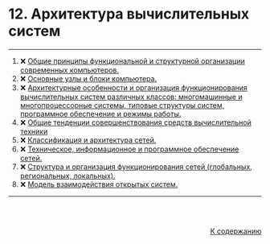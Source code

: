 #

<div id="md-top">
  <h1> 12. Архитектура вычислительных систем </h1>
</div>

<hr/>
<ol>
  <li>❌ <a href="#1"> Общие принципы функциональной и структурной организации современных компьютеров. </a></li>
  <li>❌ <a href="#2"> Основные узлы и блоки компьютера. </a></li>
  <li>❌ <a href="#3"> Архитектурные особенности и организация функционирования вычислительных систем различных классов: многомашинные и многопроцессорные системы, типовые структуры систем, программное обеспечение и режимы работы. </a></li>
  <li>❌ <a href="#4"> Общие тенденции совершенствования средств вычислительной техники </a></li>
  <li>❌ <a href="#5"> Классификация и архитектура сетей. </a></li>
  <li>❌ <a href="#6"> Техническое, информационное и программное обеспечение сетей. </a></li>
  <li>❌ <a href="#7"> Структура и организация функционирования сетей (глобальных, региональных, локальных). </a></li>
  <li>❌ <a href="#8"> Модель взаимодействия открытых систем. </a></li>
</ol>
<hr/>
<br />

##

<p align="right"><a href="#md-top">К содержанию</a></p>
